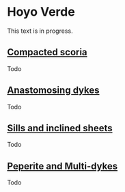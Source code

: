 
# Hoyo Verde

This text is in progress.

## [Compacted scoria](./#hoyoverdecliffa)

Todo

## [Anastomosing dykes](./#hoyoverdecliffb)

Todo

## [Sills and inclined sheets](./#hoyoverdecliffc)

Todo

## [Peperite and Multi-dykes](./#hoyoverdecliffd)

Todo



